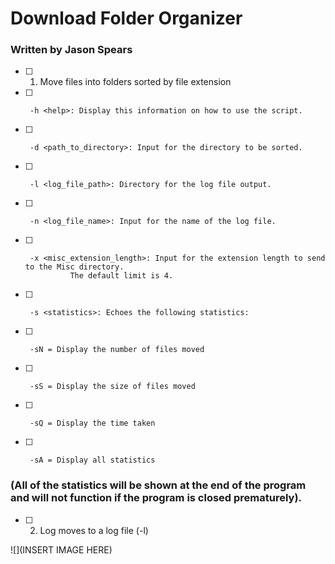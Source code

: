 # Download Folder Organizer

### Written by Jason Spears

- [ ] 1.  Move files into folders sorted by file extension

- [ ]      -h <help>: Display this information on how to use the script.
- [ ]      -d <path_to_directory>: Input for the directory to be sorted.
- [ ]      -l <log_file_path>: Directory for the log file output.
- [ ]      -n <log_file_name>: Input for the name of the log file.
- [ ]      -x <misc_extension_length>: Input for the extension length to send to the Misc directory.
                The default limit is 4.

- [ ]      -s <statistics>: Echoes the following statistics:

- [ ]      -sN = Display the number of files moved

- [ ]      -sS = Display the size of files moved

- [ ]      -sQ = Display the time taken

- [ ]      -sA = Display all statistics
 ### (All of the statistics will be shown at the end of the program and will not function if the program is closed prematurely).

- [ ] 2.  Log moves to a log file (-l)

![](INSERT IMAGE HERE)
